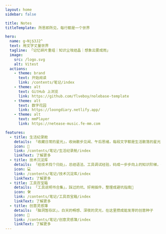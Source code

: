 ```yaml
---
layout: home
sidebar: false

title: Notes
titleTemplate: 所思即所见，每行都是一个世界

hero:
  name: g~Nj$3J2^
  text: 用文字丈量世界
  tagline: 「记忆碎片重组｜知识尘埃结晶｜想象云雾成雨」
  image:
    src: /logo.svg
    alt: Vitest
  actions:
    - theme: brand
      text: 开始阅读
      link: /contents/笔记/index
    - theme: alt
      text: GitHub 上浏览
      link: https://github.com/flveboy/nolebase-template
    - theme: alt
      text: 数字花园
      link: https://loongdiary.netlify.app/
    - theme: alt
      text: mmPlayer
      link: https://netease-music.fe-mm.com

features:
  - title: 生活纪录舱
    details: 「收藏日常的星光」，收纳散步见闻、午后思绪，每段文字都是生活散落的星光碎片
    icon: 📝
    link: /contents/笔记/生活纪录舱/index
    linkText: 了解更多
  - title: 技术沉淀库
    details: 「给技术找个归处」，总结语法、工具调试经验，码成一步步向上的知识阶梯，一站式沉淀技能
    icon: 💻
    link: /contents/笔记/技术沉淀库/index
    linkText: 了解更多
  - title: 工具百宝箱
    details: 「工具说明书合集」，踩过的坑、好用插件，整理成避坑指南📕
    icon: 🛠
    link: /contents/笔记/工具百宝箱/index
    linkText: 了解更多
  - title: 创意灵感簿
    details: 「脑洞暂存区」，白天的畅想、深夜的灵光，在这里攒成能发芽的创意种子
    icon: 📒
    link: /contents/笔记/创意灵感簿/index
    linkText: 了解更多
---
```


<HomePage />
